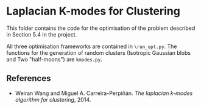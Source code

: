 # Laplacian K-modes for Clustering
This folder contains the code for the optimisation of the problem described in Section 5.4 in the project.

All three optimisation frameworks are contained in ``\run_opt.py``. The functions for the generation of random clusters (Isotropic Gaussian blobs and Two "half-moons") are ``kmodes.py``.

## References

* Weiran Wang and Miguel A. Carreira-Perpiñán. *The laplacian k-modes algorithm for clustering*, 2014.
